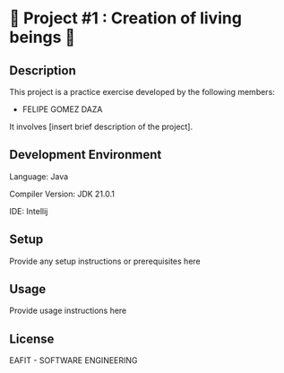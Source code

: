 <!DOCTYPE html>
<html lang="en">
<head>
<meta charset="UTF-8">
<meta name="viewport" content="width=device-width, initial-scale=1.0">


<h1>🌟 Project #1 : Creation of living beings 🌟</h1>

<h2>Description</h2>
<p>This project is a practice exercise developed by the following members:</p>
<ul>
  <li>FELIPE GOMEZ DAZA</li>
</ul>
<p>It involves [insert brief description of the project].</p>

<h2>Development Environment</h2>
<p>Language: Java </p>
<p>Compiler Version: JDK 21.0.1 </p>
<p>IDE: Intellij </p>

<h2>Setup</h2>
<p>Provide any setup instructions or prerequisites here</p>

<h2>Usage</h2>
<p>Provide usage instructions here</p>

<h2>License</h2>
<p>EAFIT - SOFTWARE ENGINEERING</p>

</body>
</html>
